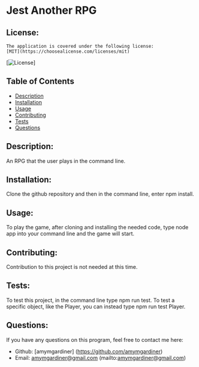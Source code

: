 
  # Jest Another RPG

  ## License:
    The application is covered under the following license:
    [MIT](https://choosealicense.com/licenses/mit)

  [![License](https://img.shields.io/badge/License-MIT-blue.svg)]

  ## Table of Contents 
  - [Description](#description)
  - [Installation](#installation)
  - [Usage](#usage)
  - [Contributing](#contributing)
  - [Tests](#tests)
  - [Questions](#questions)

  ## Description:
  An RPG that the user plays in the command line.

  ## Installation:
  Clone the github repository and then in the command line, enter npm install.

  ## Usage:
  To play the game, after cloning and installing the needed code, type node app into your command line and the game will start.

  ## Contributing:
  Contribution to this project is not needed at this time.

  ## Tests:
  To test this project, in the command line type npm run test. To test a specific object, like the Player, you can instead type npm run test Player.

  ## Questions:
  If you have any questions on this program, feel free to contact me here:
  - Github: [amymgardiner] (https://github.com/amymgardiner)
  - Email: amymgardiner@gmail.com (mailto:amymgardiner@gmail.com)
